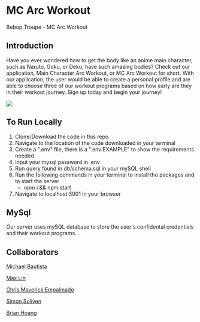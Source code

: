 # MC Arc Workout
Bebop Troupe - MC Arc Workout

## Introduction 

Have you ever wondered how to get the body like an anime main character, such as Naruto, Goku, or Deku, have such amazing bodies? Check out our application, Main Character Arc Workout, or MC Arc Workout for short. With our application, the user would be able to create a personal profile and are able to choose three of our workout programs based on how early are they in their workout journey. Sign up today and begin your journey! 

![](.images/zoro-workout.pngg)

## To Run Locally 
1. Clone/Download the code in this repo 
2. Navigate to the location of the code downloaded in your terminal 
3. Create a ".env" file, there is a ".env.EXAMPLE" to show the requirements needed
4. Input your mysql password in .env
5. Run query found in db/schema.sql in your mySQL shell
6. Run the following commands in your terminal to install the packages and to start the server
   - npm i && npm start
7. Navigate to localhost:3001 in your browser

## MySql
Our server uses mySQL database to store the user's confidental credentials and their workout programs. 

## Collaborators
[Michael Bautista](https://github.com/MJBauti)

[Max Lin](https://github.com/max-lin95)

[Chris Maverick Empalmado](https://github.com/cmempalmado)

[Simon Soliven](https://github.com/simonsoliven)

[Brian Hoang](https://github.com/brianthoang)